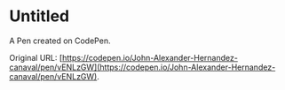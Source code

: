 # Untitled

A Pen created on CodePen.

Original URL: [https://codepen.io/John-Alexander-Hernandez-canaval/pen/vENLzGW](https://codepen.io/John-Alexander-Hernandez-canaval/pen/vENLzGW).

